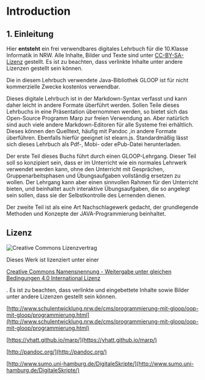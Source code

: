 # Introduction

## 1. Einleitung

Hier **entsteht** ein frei verwendbares digitales Lehrbuch für die 10.Klasse Informatik in NRW. Alle Inhalte, Bilder und Texte sind unter [CC-BY-SA-Lizenz](https://creativecommons.org/licenses/by-sa/4.0/legalcode.de) gestellt. Es ist zu beachten, dass verlinkte Inhalte unter andere Lizenzen gestellt sein können.

Die in diesem Lehrbuch verwendete Java-Bibliothek GLOOP ist für nicht kommerzielle Zwecke kostenlos verwendbar.

Dieses digitale Lehrbuch ist in der Markdown-Syntax verfasst und kann daher leicht in andere Formate überführt werden. Sollen Teile dieses Lehrbuchs in eine Präsentation übernommen werden, so bietet sich das Open-Source Programm Marp zur freien Verwendung an. Aber natürlich sind auch viele andere Markdown-Editoren für alle Systeme frei erhältlich. Dieses können den Quelltext, häufig mit Pandoc ,in andere Formate überführen. Ebenfalls hierfür geeignet ist elearn.js. Standardmäßig lässt sich dieses Lehrbuch als Pdf-, Mobi- oder ePub-Datei herunterladen.

Der erste Teil dieses Buchs führt durch einen GLOOP-Lehrgang. Dieser Teil soll so konzipiert sein, dass er im Unterricht wie ein normales Lehrwerk verwendet werden kann, ohne den Unterricht mit Gesprächen, Gruppenarbeitsphasen und Übungsaufgaben vollständig ersetzen zu wollen. Der Lehrgang kann aber einen sinnvollen Rahmen für den Unterricht bieten, und beinhaltet auch interaktive Übungsaufgaben, die so angelegt sein sollen, dass sie der Selbstkontrolle des Lernenden dienen.

Der zweite Teil ist als eine Art Nachschlagewerk gedacht, der grundlegende Methoden und Konzepte der JAVA-Programmierung beinhaltet.

## Lizenz

![Creative Commons Lizenzvertrag](https://i.creativecommons.org/l/by-sa/4.0/88x31.png)

  
Dieses Werk ist lizenziert unter einer 

[Creative Commons Namensnennung - Weitergabe unter gleichen Bedingungen 4.0 International Lizenz](http://creativecommons.org/licenses/by-sa/4.0/)

. Es ist zu beachten, dass verlinkte und eingebettete Inhalte sowie Bilder unter andere Lizenzen gestellt sein können.

[http://www.schulentwicklung.nrw.de/cms/programmierung-mit-gloop/oop-mit-gloop/programmierung.html](http://www.schulentwicklung.nrw.de/cms/programmierung-mit-gloop/oop-mit-gloop/programmierung.html) 

[https://yhatt.github.io/marp/](https://yhatt.github.io/marp/) 

[http://pandoc.org/](http://pandoc.org/) 

[http://www.sumo.uni-hamburg.de/DigitaleSkripte/](http://www.sumo.uni-hamburg.de/DigitaleSkripte/) 

